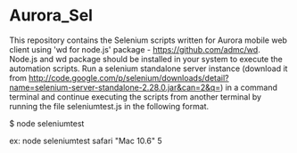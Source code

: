Aurora_Sel
==========
This repository contains the Selenium scripts written for Aurora mobile web client using 'wd for node.js'
package - https://github.com/admc/wd. 
Node.js and wd package should be installed in your system to execute the automation scripts.
Run a selenium standalone server instance 
(download it from http://code.google.com/p/selenium/downloads/detail?name=selenium-server-standalone-2.28.0.jar&can=2&q=)
in a command terminal and continue executing the scripts from
another terminal by running the file seleniumtest.js in the following format.

$ node seleniumtest <browsername> <OS name> <browser version>

ex: node seleniumtest safari "Mac 10.6" 5




